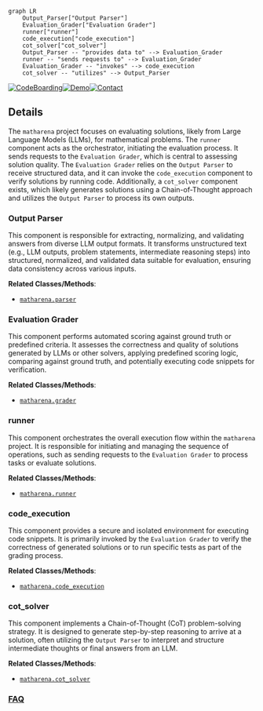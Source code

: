 ```mermaid
graph LR
    Output_Parser["Output Parser"]
    Evaluation_Grader["Evaluation Grader"]
    runner["runner"]
    code_execution["code_execution"]
    cot_solver["cot_solver"]
    Output_Parser -- "provides data to" --> Evaluation_Grader
    runner -- "sends requests to" --> Evaluation_Grader
    Evaluation_Grader -- "invokes" --> code_execution
    cot_solver -- "utilizes" --> Output_Parser
```

[![CodeBoarding](https://img.shields.io/badge/Generated%20by-CodeBoarding-9cf?style=flat-square)](https://github.com/CodeBoarding/CodeBoarding)[![Demo](https://img.shields.io/badge/Try%20our-Demo-blue?style=flat-square)](https://www.codeboarding.org/demo)[![Contact](https://img.shields.io/badge/Contact%20us%20-%20contact@codeboarding.org-lightgrey?style=flat-square)](mailto:contact@codeboarding.org)

## Details

The `matharena` project focuses on evaluating solutions, likely from Large Language Models (LLMs), for mathematical problems. The `runner` component acts as the orchestrator, initiating the evaluation process. It sends requests to the `Evaluation Grader`, which is central to assessing solution quality. The `Evaluation Grader` relies on the `Output Parser` to receive structured data, and it can invoke the `code_execution` component to verify solutions by running code. Additionally, a `cot_solver` component exists, which likely generates solutions using a Chain-of-Thought approach and utilizes the `Output Parser` to process its own outputs.

### Output Parser
This component is responsible for extracting, normalizing, and validating answers from diverse LLM output formats. It transforms unstructured text (e.g., LLM outputs, problem statements, intermediate reasoning steps) into structured, normalized, and validated data suitable for evaluation, ensuring data consistency across various inputs.


**Related Classes/Methods**:

- <a href="https://github.com/eth-sri/matharena/blob/main/src/matharena/parser.py" target="_blank" rel="noopener noreferrer">`matharena.parser`</a>


### Evaluation Grader
This component performs automated scoring against ground truth or predefined criteria. It assesses the correctness and quality of solutions generated by LLMs or other solvers, applying predefined scoring logic, comparing against ground truth, and potentially executing code snippets for verification.


**Related Classes/Methods**:

- <a href="https://github.com/eth-sri/matharena/blob/main/src/matharena/grader.py" target="_blank" rel="noopener noreferrer">`matharena.grader`</a>


### runner
This component orchestrates the overall execution flow within the `matharena` project. It is responsible for initiating and managing the sequence of operations, such as sending requests to the `Evaluation Grader` to process tasks or evaluate solutions.


**Related Classes/Methods**:

- <a href="https://github.com/eth-sri/matharena/blob/main/src/matharena/runner.py" target="_blank" rel="noopener noreferrer">`matharena.runner`</a>


### code_execution
This component provides a secure and isolated environment for executing code snippets. It is primarily invoked by the `Evaluation Grader` to verify the correctness of generated solutions or to run specific tests as part of the grading process.


**Related Classes/Methods**:

- <a href="https://github.com/eth-sri/matharena/blob/main/src/matharena/code_execution.py" target="_blank" rel="noopener noreferrer">`matharena.code_execution`</a>


### cot_solver
This component implements a Chain-of-Thought (CoT) problem-solving strategy. It is designed to generate step-by-step reasoning to arrive at a solution, often utilizing the `Output Parser` to interpret and structure intermediate thoughts or final answers from an LLM.


**Related Classes/Methods**:

- <a href="https://github.com/eth-sri/matharena/blob/main/src/matharena/cot_solver.py" target="_blank" rel="noopener noreferrer">`matharena.cot_solver`</a>




### [FAQ](https://github.com/CodeBoarding/GeneratedOnBoardings/tree/main?tab=readme-ov-file#faq)